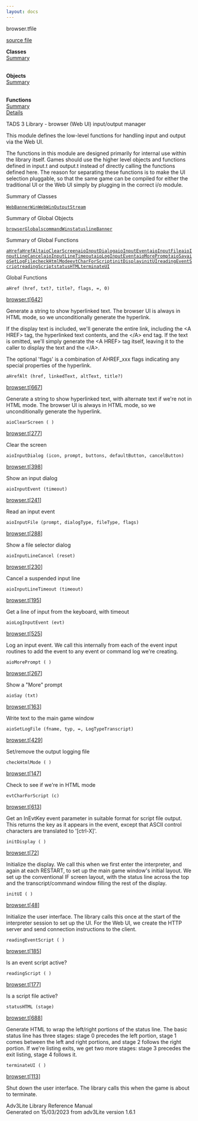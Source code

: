 ```yaml
---
layout: docs
---
```

<span class="title">browser.t</span><span class="type">file</span>

[source file](../source/browser.t.html)

**Classes**  
[Summary](#_ClassSummary_)  
 

**Objects**  
[Summary](#_ObjectSummary_)  
 

**Functions**  
[Summary](#_FunctionSummary_)  
[Details](#_Functions_)



TADS 3 Library - browser (Web UI) input/output manager

This module defines the low-level functions for handling input and
output via the Web UI.

The functions in this module are designed primarily for internal use
within the library itself. Games should use the higher level objects and
functions defined in input.t and output.t instead of directly calling
the functions defined here. The reason for separating these functions is
to make the UI selection pluggable, so that the same game can be
compiled for either the traditional UI or the Web UI simply by plugging
in the correct i/o module.



<span id="_ClassSummary_"></span>



<span class="hdln">Summary of Classes</span>  



[`WebBannerWin`](../object/WebBannerWin.html)[`WebWinOutputStream`](../object/WebWinOutputStream.html)
<span id="_ObjectSummary_"></span>



<span class="hdln">Summary of Global Objects</span>  



[`browserGlobals`](../object/browserGlobals.html)[`commandWin`](../object/commandWin.html)[`statuslineBanner`](../object/statuslineBanner.html)
<span id="FunctionSummary_"></span>



<span class="hdln">Summary of Global Functions</span>  



[`aHref`](#aHref)[`aHrefAlt`](#aHrefAlt)[`aioClearScreen`](#aioClearScreen)[`aioInputDialog`](#aioInputDialog)[`aioInputEvent`](#aioInputEvent)[`aioInputFile`](#aioInputFile)[`aioInputLineCancel`](#aioInputLineCancel)[`aioInputLineTimeout`](#aioInputLineTimeout)[`aioLogInputEvent`](#aioLogInputEvent)[`aioMorePrompt`](#aioMorePrompt)[`aioSay`](#aioSay)[`aioSetLogFile`](#aioSetLogFile)[`checkHtmlMode`](#checkHtmlMode)[`evtCharForScript`](#evtCharForScript)[`initDisplay`](#initDisplay)[`initUI`](#initUI)[`readingEventScript`](#readingEventScript)[`readingScript`](#readingScript)[`statusHTML`](#statusHTML)[`terminateUI`](#terminateUI)

<span id="_Functions_"></span>



<span class="hdln">Global Functions</span>  



<span id="aHref"></span>

`aHref (href, txt?, title?, flags, =, 0)`

[browser.t](../file/browser.t.html)\[[642](../source/browser.t.html#642)\]



Generate a string to show hyperlinked text. The browser UI is always in
HTML mode, so we unconditionally generate the hyperlink.

If the display text is included, we'll generate the entire link,
including the \<A HREF\> tag, the hyperlinked text contents, and the
\</A\> end tag. If the text is omitted, we'll simply generate the \<A
HREF\> tag itself, leaving it to the caller to display the text and the
\</A\>.

The optional 'flags' is a combination of AHREF_xxx flags indicating any
special properties of the hyperlink.



<span id="aHrefAlt"></span>

`aHrefAlt (href, linkedText, altText, title?)`

[browser.t](../file/browser.t.html)\[[667](../source/browser.t.html#667)\]



Generate a string to show hyperlinked text, with alternate text if we're
not in HTML mode. The browser UI is always in HTML mode, so we
unconditionally generate the hyperlink.



<span id="aioClearScreen"></span>

`aioClearScreen ( )`

[browser.t](../file/browser.t.html)\[[277](../source/browser.t.html#277)\]



Clear the screen



<span id="aioInputDialog"></span>

`aioInputDialog (icon, prompt, buttons, defaultButton, cancelButton)`

[browser.t](../file/browser.t.html)\[[398](../source/browser.t.html#398)\]



Show an input dialog



<span id="aioInputEvent"></span>

`aioInputEvent (timeout)`

[browser.t](../file/browser.t.html)\[[241](../source/browser.t.html#241)\]



Read an input event



<span id="aioInputFile"></span>

`aioInputFile (prompt, dialogType, fileType, flags)`

[browser.t](../file/browser.t.html)\[[288](../source/browser.t.html#288)\]



Show a file selector dialog



<span id="aioInputLineCancel"></span>

`aioInputLineCancel (reset)`

[browser.t](../file/browser.t.html)\[[230](../source/browser.t.html#230)\]



Cancel a suspended input line



<span id="aioInputLineTimeout"></span>

`aioInputLineTimeout (timeout)`

[browser.t](../file/browser.t.html)\[[195](../source/browser.t.html#195)\]



Get a line of input from the keyboard, with timeout



<span id="aioLogInputEvent"></span>

`aioLogInputEvent (evt)`

[browser.t](../file/browser.t.html)\[[525](../source/browser.t.html#525)\]



Log an input event. We call this internally from each of the event input
routines to add the event to any event or command log we're creating.



<span id="aioMorePrompt"></span>

`aioMorePrompt ( )`

[browser.t](../file/browser.t.html)\[[267](../source/browser.t.html#267)\]



Show a "More" prompt



<span id="aioSay"></span>

`aioSay (txt)`

[browser.t](../file/browser.t.html)\[[163](../source/browser.t.html#163)\]



Write text to the main game window



<span id="aioSetLogFile"></span>

`aioSetLogFile (fname, typ, =, LogTypeTranscript)`

[browser.t](../file/browser.t.html)\[[429](../source/browser.t.html#429)\]



Set/remove the output logging file



<span id="checkHtmlMode"></span>

`checkHtmlMode ( )`

[browser.t](../file/browser.t.html)\[[147](../source/browser.t.html#147)\]



Check to see if we're in HTML mode



<span id="evtCharForScript"></span>

`evtCharForScript (c)`

[browser.t](../file/browser.t.html)\[[613](../source/browser.t.html#613)\]



Get an InEvtKey event parameter in suitable format for script file
output. This returns the key as it appears in the event, except that
ASCII control characters are translated to '\[ctrl-X\]'.



<span id="initDisplay"></span>

`initDisplay ( )`

[browser.t](../file/browser.t.html)\[[72](../source/browser.t.html#72)\]



Initialize the display. We call this when we first enter the
interpreter, and again at each RESTART, to set up the main game window's
initial layout. We set up the conventional IF screen layout, with the
status line across the top and the transcript/command window filling the
rest of the display.



<span id="initUI"></span>

`initUI ( )`

[browser.t](../file/browser.t.html)\[[48](../source/browser.t.html#48)\]



Initialize the user interface. The library calls this once at the start
of the interpreter session to set up the UI. For the Web UI, we create
the HTTP server and send connection instructions to the client.



<span id="readingEventScript"></span>

`readingEventScript ( )`

[browser.t](../file/browser.t.html)\[[185](../source/browser.t.html#185)\]



Is an event script active?



<span id="readingScript"></span>

`readingScript ( )`

[browser.t](../file/browser.t.html)\[[177](../source/browser.t.html#177)\]



Is a script file active?



<span id="statusHTML"></span>

`statusHTML (stage)`

[browser.t](../file/browser.t.html)\[[688](../source/browser.t.html#688)\]



Generate HTML to wrap the left/right portions of the status line. The
basic status line has three stages: stage 0 precedes the left portion,
stage 1 comes between the left and right portions, and stage 2 follows
the right portion. If we're listing exits, we get two more stages: stage
3 precedes the exit listing, stage 4 follows it.



<span id="terminateUI"></span>

`terminateUI ( )`

[browser.t](../file/browser.t.html)\[[113](../source/browser.t.html#113)\]



Shut down the user interface. The library calls this when the game is
about to terminate.





Adv3Lite Library Reference Manual  
Generated on 15/03/2023 from adv3Lite version 1.6.1


